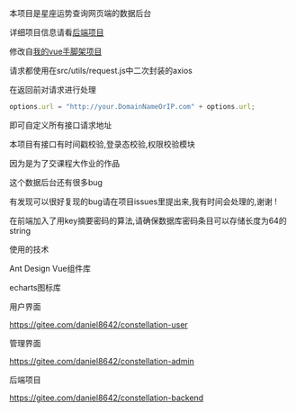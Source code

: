 本项目是星座运势查询网页端的数据后台

详细项目信息请看[后端项目](https://gitee.com/daniel8642/constellation-fortune-backend)

修改自[我的vue手脚架项目](https://gitee.com/daniel8642/vue-base)

请求都使用在src/utils/request.js中二次封装的axios

在返回前对请求进行处理

```javascript
options.url = "http://your.DomainNameOrIP.com" + options.url;
```

即可自定义所有接口请求地址

本项目有接口有时间戳校验,登录态校验,权限校验模块

因为是为了交课程大作业的作品

这个数据后台还有很多bug

有发现可以很好复现的bug请在项目issues里提出来,我有时间会处理的,谢谢 !

在前端加入了用key摘要密码的算法,请确保数据库密码条目可以存储长度为64的string



使用的技术

Ant Design Vue组件库

echarts图标库

用户界面

https://gitee.com/daniel8642/constellation-user

管理界面

https://gitee.com/daniel8642/constellation-admin

后端项目

https://gitee.com/daniel8642/constellation-backend
